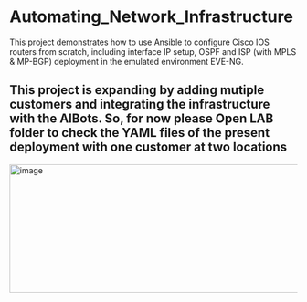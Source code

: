 # Automating_Network_Infrastructure
This project demonstrates how to use Ansible to configure Cisco IOS routers from scratch, including interface IP setup, OSPF and ISP (with MPLS & MP-BGP) deployment in the emulated environment EVE-NG.

## This project is expanding by adding mutiple customers and integrating the infrastructure with the AIBots. So, for now please Open LAB folder to check the YAML files of the present deployment with one customer at two locations

<img width="601" height="225" alt="image" src="https://github.com/user-attachments/assets/afb6a4eb-33ca-42ba-b623-f397af3b096b" />

